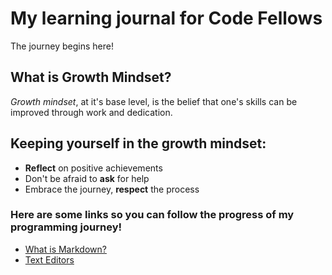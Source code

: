 # My learning journal for Code Fellows

The journey begins here!

## What is Growth Mindset?

_Growth mindset_, at it's base level, is the belief that one's skills can be improved through work and dedication.


## Keeping yourself in the growth mindset:
- **Reflect** on positive achievements
- Don't be afraid to **ask** for help
- Embrace the journey, **respect** the process  
### Here are some links so you can follow the progress of my programming journey!  
- [What is Markdown?](whatismarkdown.md)
- [Text Editors](texteditors.md)
